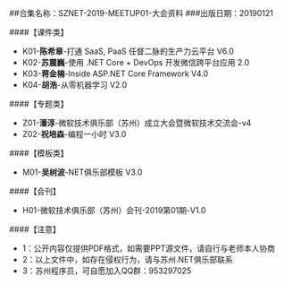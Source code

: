 ##合集名称：SZNET-2019-MEETUP01-大会资料
###出版日期：20190121
> 


####【课件类】
- K01-**陈希章**-打通 SaaS, PaaS 任督二脉的生产力云平台 V6.0
- K02-**苏震巍**-使用 .NET Core + DevOps 开发微信跨平台应用 2.0
- K03-**蒋金楠**-Inside ASP.NET Core Framework V4.0
- K04-**胡浩**-从零机器学习 V2.0

####【专题类】
- Z01-**潘淳**-微软技术俱乐部（苏州）成立大会暨微软技术交流会-v4
- Z02-**祝培森**-编程一小时 V3.0

####【模板类】
- M01-**吴树波**-NET俱乐部模板 V3.0

####【会刊】
- H01-微软技术俱乐部（苏州）会刊-2019第01期-V1.0
 


####【注意】
- 1：公开内容仅提供PDF格式，如需要PPT源文件，请自行与老师本人协商
- 2：以上文件中，如存在侵权行为，请与苏州.NET俱乐部联系
- 3：苏州程序员，可自愿加入QQ群：953297025

